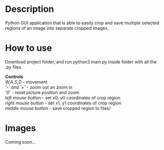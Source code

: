 Description
================
Python GUI application that is able to easily crop and save multiple selected regions of an image into separate cropped images.

How to use
=============
Download project folder, and run python3 main.py inside folder with all the .py files.

**Controls**  
*W,A,S,D* - movement  
*'-' and '+'* - zoom out an zoom in  
*'0'* - reset picture position and zoom  
*left mouse button* - set x0, y0 coordinates of crop region  
*right mouse button* - set x1, y1 coordinates of crop region  
*middle mouse button* - save cropped region to files/  

Images
===========
Coming soon...
